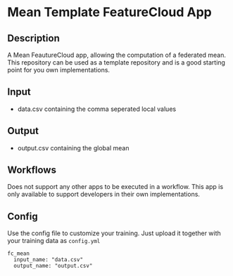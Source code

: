# Mean Template FeatureCloud App

## Description
A Mean FeautureCloud app, allowing the computation of a federated mean. This repository can be used as a template repository and is a good starting point for you own implementations.

## Input
- data.csv containing the comma seperated local values

## Output
- output.csv containing the global mean

## Workflows
Does not support any other apps to be executed in a workflow. This app is only available to support developers in their own implementations.

## Config
Use the config file to customize your training. Just upload it together with your training data as `config.yml`
```
fc_mean
  input_name: "data.csv"
  output_name: "output.csv"
```
